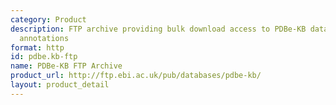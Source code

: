 ```yaml
---
category: Product
description: FTP archive providing bulk download access to PDBe-KB data files and
  annotations
format: http
id: pdbe.kb-ftp
name: PDBe-KB FTP Archive
product_url: http://ftp.ebi.ac.uk/pub/databases/pdbe-kb/
layout: product_detail
---
```

